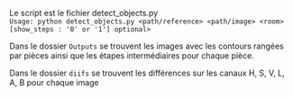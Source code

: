 Le script est le fichier detect_objects.py  
`Usage: python detect_objects.py <path/reference> <path/image> <room> [show_steps : '0' or '1'] optional>`

Dans le dossier `Outputs` se trouvent les images avec les contours rangées par pièces ainsi que les étapes intermédiaires pour chaque pièce.  

Dans le dossier `diifs` se trouvent les différences sur les canaux H, S, V, L, A, B pour chaque image